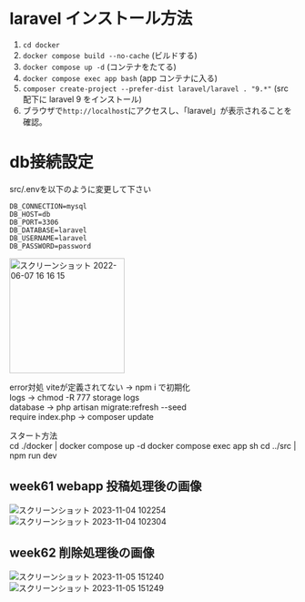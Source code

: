 # laravel インストール方法

1. `cd docker`
2. `docker compose build --no-cache` (ビルドする)
3. `docker compose up -d` (コンテナをたてる)
4. `docker compose exec app bash` (app コンテナに入る)
5. `composer create-project --prefer-dist laravel/laravel . "9.*"` (src 配下に laravel 9 をインストール)
6. ブラウザで`http://localhost`にアクセスし、「laravel」が表示されることを確認。

# db接続設定
src/.envを以下のように変更して下さい
```
DB_CONNECTION=mysql
DB_HOST=db
DB_PORT=3306
DB_DATABASE=laravel
DB_USERNAME=laravel
DB_PASSWORD=password
```
<img width="202" alt="スクリーンショット 2022-06-07 16 16 15" src="https://user-images.githubusercontent.com/74942852/172319499-e9457712-e1c6-4f3b-aa64-53a748b39d1a.png">

error対処
viteが定義されてない -> npm i で初期化  
logs -> chmod -R 777 storage logs  
database -> php artisan migrate:refresh --seed  
require index.php -> composer update  

スタート方法  
cd ./docker | docker compose up -d
docker compose exec app sh 
cd ../src | npm run dev

## week61 webapp 投稿処理後の画像
![スクリーンショット 2023-11-04 102254](https://github.com/posse-ap/gen3.0-Yuma-Tsukakoshi/assets/107422037/3f5de6ee-d0e8-4ade-9b89-6fad93c58b27)
![スクリーンショット 2023-11-04 102304](https://github.com/posse-ap/gen3.0-Yuma-Tsukakoshi/assets/107422037/54cdabfc-a1ae-4f14-ba8a-c047d69c35eb)

## week62 削除処理後の画像
![スクリーンショット 2023-11-05 151240](https://github.com/posse-ap/gen3.0-Yuma-Tsukakoshi/assets/107422037/ff4f106a-db00-4384-af35-c6c4628d9ea1)
![スクリーンショット 2023-11-05 151249](https://github.com/posse-ap/gen3.0-Yuma-Tsukakoshi/assets/107422037/cf0b4e7c-1777-4884-b6cc-71db47cea14f)
